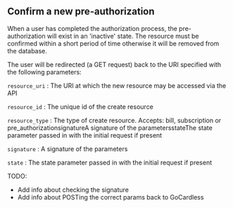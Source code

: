 ## Confirm a new pre-authorization

When a user has completed the authorization process, the pre-authorization will exist in an 'inactive' state. The resource must be confirmed within a short period of time otherwise it will be removed from the database.

The user will be redirected (a GET request) back to the URI specified with the following parameters:

`resource_uri`
: The URI at which the new resource may be accessed via the API

`resource_id`
: The unique id of the create resource

`resource_type`
: The type of create resource. Accepts: bill, subscription or pre_authorizationsignatureA signature of the parametersstateThe state parameter passed in with the initial request if present

`signature`
: A signature of the parameters

`state`
: The state parameter passed in with the initial request if present

TODO:
- Add info about checking the signature
- Add info about POSTing the correct params back to GoCardless

